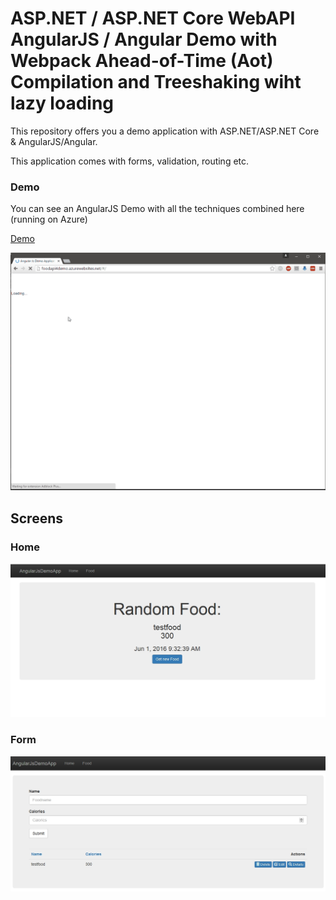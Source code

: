 # ASP.NET / ASP.NET Core WebAPI AngularJS / Angular Demo with Webpack Ahead-of-Time (Aot) Compilation and Treeshaking wiht lazy loading

This repository offers you a demo application with ASP.NET/ASP.NET Core & AngularJS/Angular.

This application comes with forms, validation, routing etc.

### Demo

You can see an AngularJS Demo with all the techniques combined here (running on Azure)

[Demo](http://foodapi4demo.azurewebsites.net/)

![DemoGif](_gitAssets/foodApiAzure.gif)

## Screens

### Home

![ASP.NET/ASP.NET Core AngularJS/Angular Demo](_gitAssets/screen1.jpg "Screen1")

### Form

![ASP.NET/ASP.NET Core AngularJS/Angular Demo](_gitAssets/screen2.jpg "Screen2")